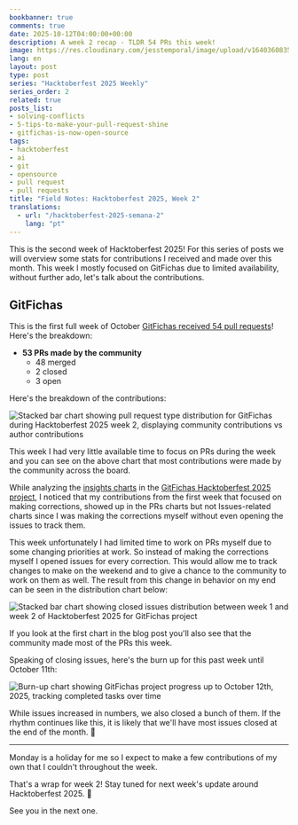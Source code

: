```yaml
---
bookbanner: true
comments: true
date: 2025-10-12T04:00:00+00:00
description: A week 2 recap - TLDR 54 PRs this week!
image: https://res.cloudinary.com/jesstemporal/image/upload/v1640360835/covers/miscellaneous_ld0l6r.png
lang: en
layout: post
type: post
series: "Hacktoberfest 2025 Weekly"
series_order: 2
related: true
posts_list:
- solving-conflicts
- 5-tips-to-make-your-pull-request-shine
- gitfichas-is-now-open-source
tags:
- hacktoberfest
- ai
- git
- opensource
- pull request
- pull requests
title: "Field Notes: Hacktoberfest 2025, Week 2"
translations:
  - url: "/hacktoberfest-2025-semana-2"
    lang: "pt"
---
```


This is the second week of Hacktoberfest 2025! For this series of posts we will overview some stats for contributions I received and made over this month. This week I mostly focused on GitFichas due to limited availability, without further ado, let's talk about the contributions.

## GitFichas

This is the first full week of October [GitFichas received 54 pull requests](https://github.com/jtemporal/gitfichas)! Here's the breakdown:

- **53 PRs made by the community**
  - 48 merged
  - 2 closed
  - 3 open

Here's the breakdown of the contributions:

![Stacked bar chart showing pull request type distribution for GitFichas during Hacktoberfest 2025 week 2, displaying community contributions vs author contributions](https://res.cloudinary.com/jesstemporal/image/upload/v1760289195/pr-type-distribution-week-2-hacktoberfest_p4o6ac.jpg)

This week I had very little available time to focus on PRs during the week and you can see on the above chart that most contributions were made by the community across the board.

While analyzing the [insights charts](https://github.com/users/jtemporal/projects/1/insights) in the [GitFichas Hacktoberfest 2025 project](https://github.com/users/jtemporal/projects/1), I noticed that my contributions from the first week that focused on making corrections, showed up in the PRs charts but not Issues-related charts since I was making the corrections myself without even opening the issues to track them.

This week unfortunately I had limited time to work on PRs myself due to some changing priorities at work. So instead of making the corrections myself I opened issues for every correction. This would allow me to track changes to make on the weekend and to give a chance to the community to work on them as well. The result from this change in behavior on my end can be seen in the distribution chart below:

![Stacked bar chart showing closed issues distribution between week 1 and week 2 of Hacktoberfest 2025 for GitFichas project](https://res.cloudinary.com/jesstemporal/image/upload/v1760289749/closed-issues-distribution-w1-w2_tzkjjd.jpg)

If you look at the first chart in the blog post you'll also see that the community made most of the PRs this week.

Speaking of closing issues, here's the burn up for this past week until October 11th:

![Burn-up chart showing GitFichas project progress up to October 12th, 2025, tracking completed tasks over time](https://res.cloudinary.com/jesstemporal/image/upload/v1760289059/burn-up-up-to-oct-11th_uf3rah.jpg)

While issues increased in numbers, we also closed a bunch of them. If the rhythm continues like this, it is likely that we'll have most issues closed at the end of the month. 🎉

---

Monday is a holiday for me so I expect to make a few contributions of my own that I couldn't throughout the week.

That's a wrap for week 2! Stay tuned for next week's update around Hacktoberfest 2025. 🎃

See you in the next one.
